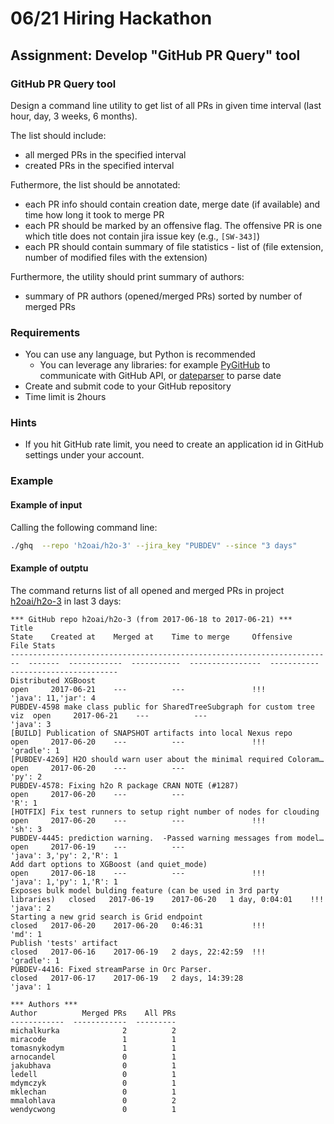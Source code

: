 # 06/21 Hiring Hackathon

## Assignment: Develop "GitHub PR Query" tool

### GitHub PR Query tool

Design a command line utility to get list of all PRs in given time interval (last hour, day, 3 weeks, 6 months). 

The list should include:
  - all merged PRs in the specified interval
  - created PRs in the specified interval

Futhermore, the list should be annotated:
  - each PR info should contain creation date, merge date (if available) and time how long it took to merge PR
  - each PR should be marked by an offensive flag. The offensive PR is one which title does not contain jira issue key (e.g., `[SW-343]`)
  - each PR should contain summary of file statistics - list of (file extension, number of modified files with the extension)

Furthermore, the utility should print summary of authors:
  - summary of PR authors (opened/merged PRs) sorted by number of merged PRs

### Requirements
 - You can use any language, but Python is recommended
   - You can leverage any libraries: for example [PyGitHub](https://github.com/PyGithub/PyGithub) to communicate with GitHub API, or [dateparser](https://pypi.python.org/pypi/dateparser) to parse date
 - Create and submit code to your GitHub repository
 - Time limit is 2hours
 
### Hints
  - If you hit GitHub rate limit, you need to create an application id in GitHub settings under your account.
  
### Example

#### Example of input
Calling the following command line:

```bash
./ghq  --repo 'h2oai/h2o-3' --jira_key "PUBDEV" --since "3 days"
```

#### Example of outptu
The command returns list of all opened and merged PRs in project [h2oai/h2o-3](https://github.com/h2oai/h2o-3) in last 3 days:
```
*** GitHub repo h2oai/h2o-3 (from 2017-06-18 to 2017-06-21) ***
Title                                                                     State    Created at    Merged at    Time to merge     Offensive    File Stats
------------------------------------------------------------------------  -------  ------------  -----------  ----------------  -----------  ------------------------
Distributed XGBoost                                                       open     2017-06-21    ---          ---               !!!          'java': 11,'jar': 4
PUBDEV-4598 make class public for SharedTreeSubgraph for custom tree viz  open     2017-06-21    ---          ---                            'java': 3
[BUILD] Publication of SNAPSHOT artifacts into local Nexus repo           open     2017-06-20    ---          ---               !!!          'gradle': 1
[PUBDEV-4269] H2O should warn user about the minimal required Coloram…    open     2017-06-20    ---          ---                            'py': 2
PUBDEV-4578: Fixing h2o R package CRAN NOTE (#1287)                       open     2017-06-20    ---          ---                            'R': 1
[HOTFIX] Fix test runners to setup right number of nodes for clouding     open     2017-06-20    ---          ---               !!!          'sh': 3
PUBDEV-4445: prediction warning.  -Passed warning messages from model…    open     2017-06-19    ---          ---                            'java': 3,'py': 2,'R': 1
Add dart options to XGBoost (and quiet_mode)                              open     2017-06-18    ---          ---               !!!          'java': 1,'py': 1,'R': 1
Exposes bulk model bulding feature (can be used in 3rd party libraries)   closed   2017-06-19    2017-06-20   1 day, 0:04:01    !!!          'java': 2
Starting a new grid search is Grid endpoint                               closed   2017-06-20    2017-06-20   0:46:31           !!!          'md': 1
Publish 'tests' artifact                                                  closed   2017-06-16    2017-06-19   2 days, 22:42:59  !!!          'gradle': 1
PUBDEV-4416: Fixed streamParse in Orc Parser.                             closed   2017-06-17    2017-06-19   2 days, 14:39:28               'java': 1

*** Authors ***
Author          Merged PRs    All PRs
------------  ------------  ---------
michalkurka              2          2
miracode                 1          1
tomasnykodym             1          1
arnocandel               0          1
jakubhava                0          1
ledell                   0          1
mdymczyk                 0          1
mklechan                 0          1
mmalohlava               0          2
wendycwong               0          1
```
